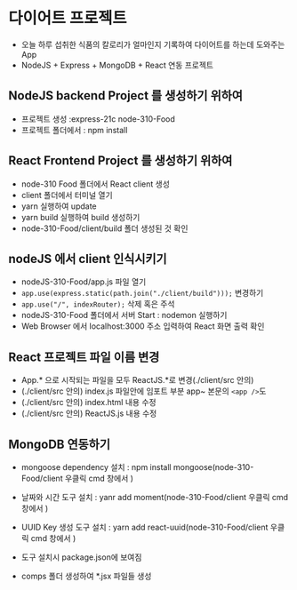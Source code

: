 # 다이어트 프로젝트

- 오늘 하루 섭취한 식품의 칼로리가 얼마인지 기록하여 다이어트를 하는데 도와주는 App
- NodeJS + Express + MongoDB + React 연동 프로젝트

## NodeJS backend Project 를 생성하기 위하여

- 프로젝트 생성 :express-21c node-310-Food
- 프로젝트 폴더에서 : npm install

## React Frontend Project 를 생성하기 위하여

- node-310 Food 폴더에서 React client 생성
- client 폴더에서 터미널 열기
- yarn 실행하여 update
- yarn build 실행하여 build 생성하기
- node-310-Food/client/build 폴더 생성된 것 확인

## nodeJS 에서 client 인식시키기

- nodeJS-310-Food/app.js 파일 열기
- `app.use(express.static(path.join("./client/build")));` 변경하기
- `app.use("/", indexRouter);` 삭제 혹은 주석
- nodeJS-310-Food 폴더에서 서버 Start : nodemon 실행하기
- Web Browser 에서 localhost:3000 주소 입력하여 React 화면 출력 확인

## React 프로젝트 파일 이름 변경

- App.* 으로 시작되는 파일을 모두 ReactJS.*로 변경(./client/src 안의)
- (./client/src 안의) index.js 파일안에 임포트 부분 app~ 본문의 `<app />`도
- (./client/src 안의) index.html 내용 수정
- (./client/src 안의) ReactJS.js 내용 수정

## MongoDB 연동하기

- mongoose dependency 설치 : npm install mongoose(node-310-Food/client 우클릭 cmd 창에서 )
- 날짜와 시간 도구 설치 : yanr add moment(node-310-Food/client 우클릭 cmd 창에서 )
- UUID Key 생성 도구 설치 : yarn add react-uuid(node-310-Food/client 우클릭 cmd 창에서 )
- 도구 설치시 package.json에 보여짐

- comps 폴더 생성하여 \*.jsx 파일들 생성
